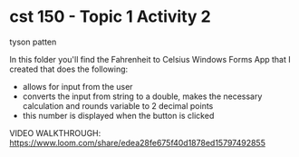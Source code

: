 # cst 150 - Topic 1 Activity 2
tyson patten

In this folder you'll find the Fahrenheit to Celsius Windows Forms App that I created that does the following:
- allows for input from the user
- converts the input from string to a double, makes the necessary calculation and rounds variable to 2 decimal points
- this number is displayed when the button is clicked

VIDEO WALKTHROUGH: https://www.loom.com/share/edea28fe675f40d1878ed15797492855
